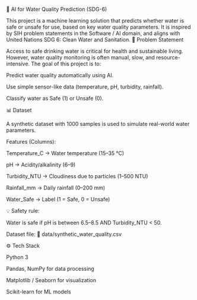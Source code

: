 🌊 AI for Water Quality Prediction (SDG-6)

This project is a machine learning solution that predicts whether water is safe or unsafe for use, based on key water quality parameters. It is inspired by SIH problem statements in the Software / AI domain, and aligns with United Nations SDG 6: Clean Water and Sanitation.
📌 Problem Statement

Access to safe drinking water is critical for health and sustainable living. However, water quality monitoring is often manual, slow, and resource-intensive.
The goal of this project is to:

Predict water quality automatically using AI.

Use simple sensor-like data (temperature, pH, turbidity, rainfall).

Classify water as Safe (1) or Unsafe (0).

📊 Dataset

A synthetic dataset with 1000 samples is used to simulate real-world water parameters.

Features (Columns):

Temperature_C → Water temperature (15–35 °C)

pH → Acidity/alkalinity (6–9)

Turbidity_NTU → Cloudiness due to particles (1–500 NTU)

Rainfall_mm → Daily rainfall (0–200 mm)

Water_Safe → Label (1 = Safe, 0 = Unsafe)

💡 Safety rule:

Water is safe if pH is between 6.5–8.5 AND Turbidity_NTU < 50.

Dataset file:
📂 data/synthetic_water_quality.csv

⚙️ Tech Stack

Python 3

Pandas, NumPy for data processing

Matplotlib / Seaborn for visualization

Scikit-learn for ML models
